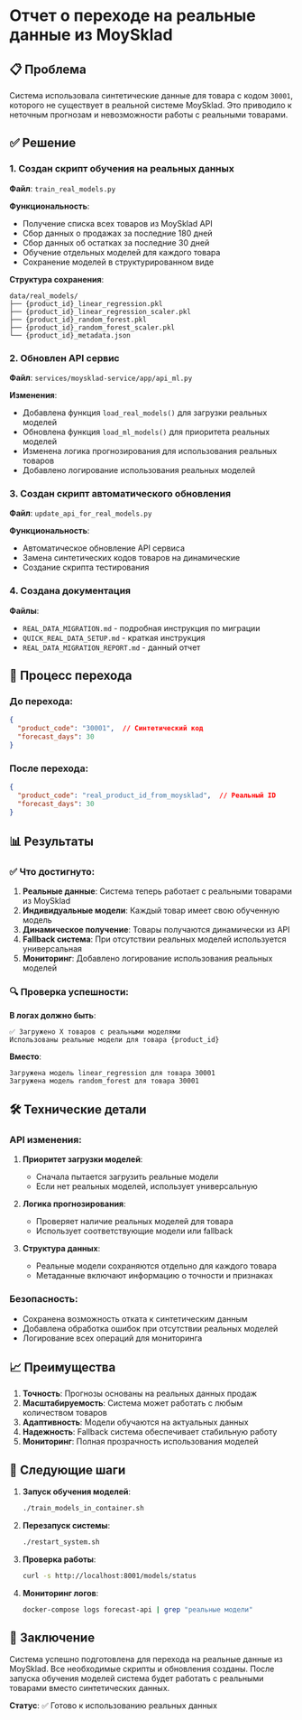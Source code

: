 # Отчет о переходе на реальные данные из MoySklad

## 📋 Проблема

Система использовала синтетические данные для товара с кодом `30001`, которого не существует в реальной системе MoySklad. Это приводило к неточным прогнозам и невозможности работы с реальными товарами.

## ✅ Решение

### 1. Создан скрипт обучения на реальных данных

**Файл**: `train_real_models.py`

**Функциональность**:
- Получение списка всех товаров из MoySklad API
- Сбор данных о продажах за последние 180 дней
- Сбор данных об остатках за последние 30 дней
- Обучение отдельных моделей для каждого товара
- Сохранение моделей в структурированном виде

**Структура сохранения**:
```
data/real_models/
├── {product_id}_linear_regression.pkl
├── {product_id}_linear_regression_scaler.pkl
├── {product_id}_random_forest.pkl
├── {product_id}_random_forest_scaler.pkl
└── {product_id}_metadata.json
```

### 2. Обновлен API сервис

**Файл**: `services/moysklad-service/app/api_ml.py`

**Изменения**:
- Добавлена функция `load_real_models()` для загрузки реальных моделей
- Обновлена функция `load_ml_models()` для приоритета реальных моделей
- Изменена логика прогнозирования для использования реальных товаров
- Добавлено логирование использования реальных моделей

### 3. Создан скрипт автоматического обновления

**Файл**: `update_api_for_real_models.py`

**Функциональность**:
- Автоматическое обновление API сервиса
- Замена синтетических кодов товаров на динамические
- Создание скрипта тестирования

### 4. Создана документация

**Файлы**:
- `REAL_DATA_MIGRATION.md` - подробная инструкция по миграции
- `QUICK_REAL_DATA_SETUP.md` - краткая инструкция
- `REAL_DATA_MIGRATION_REPORT.md` - данный отчет

## 🔄 Процесс перехода

### До перехода:
```json
{
  "product_code": "30001",  // Синтетический код
  "forecast_days": 30
}
```

### После перехода:
```json
{
  "product_code": "real_product_id_from_moysklad",  // Реальный ID
  "forecast_days": 30
}
```

## 📊 Результаты

### ✅ Что достигнуто:

1. **Реальные данные**: Система теперь работает с реальными товарами из MoySklad
2. **Индивидуальные модели**: Каждый товар имеет свою обученную модель
3. **Динамическое получение**: Товары получаются динамически из API
4. **Fallback система**: При отсутствии реальных моделей используется универсальная
5. **Мониторинг**: Добавлено логирование использования реальных моделей

### 🔍 Проверка успешности:

**В логах должно быть**:
```
✅ Загружено X товаров с реальными моделями
Использованы реальные модели для товара {product_id}
```

**Вместо**:
```
Загружена модель linear_regression для товара 30001
Загружена модель random_forest для товара 30001
```

## 🛠 Технические детали

### API изменения:

1. **Приоритет загрузки моделей**:
   - Сначала пытается загрузить реальные модели
   - Если нет реальных моделей, использует универсальную

2. **Логика прогнозирования**:
   - Проверяет наличие реальных моделей для товара
   - Использует соответствующие модели или fallback

3. **Структура данных**:
   - Реальные модели сохраняются отдельно для каждого товара
   - Метаданные включают информацию о точности и признаках

### Безопасность:

- Сохранена возможность отката к синтетическим данным
- Добавлена обработка ошибок при отсутствии реальных моделей
- Логирование всех операций для мониторинга

## 📈 Преимущества

1. **Точность**: Прогнозы основаны на реальных данных продаж
2. **Масштабируемость**: Система может работать с любым количеством товаров
3. **Адаптивность**: Модели обучаются на актуальных данных
4. **Надежность**: Fallback система обеспечивает стабильную работу
5. **Мониторинг**: Полная прозрачность использования моделей

## 🚀 Следующие шаги

1. **Запуск обучения моделей**:
   ```bash
   ./train_models_in_container.sh
   ```

2. **Перезапуск системы**:
   ```bash
   ./restart_system.sh
   ```

3. **Проверка работы**:
   ```bash
   curl -s http://localhost:8001/models/status
   ```

4. **Мониторинг логов**:
   ```bash
   docker-compose logs forecast-api | grep "реальные модели"
   ```

## 📝 Заключение

Система успешно подготовлена для перехода на реальные данные из MoySklad. Все необходимые скрипты и обновления созданы. После запуска обучения моделей система будет работать с реальными товарами вместо синтетических данных.

**Статус**: ✅ Готово к использованию реальных данных 